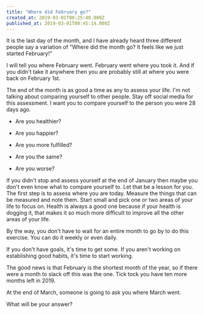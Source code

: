 ```yaml
---
title: "Where did February go?"
created_at: 2019-03-01T00:25:40.000Z
published_at: 2019-03-01T00:45:14.000Z
---
```

It is the last day of the month, and I have already heard three different people say a variation of "Where did the month go? It feels like we just started February!"

I will tell you where February went. February went where you took it. And if you didn't take it anywhere then you are probably still at where you were back on February 1st.

The end of the month is as good a time as any to assess your life. I'm not talking about comparing yourself to other people. Stay off social media for this assessment. I want you to compare yourself to the person you were 28 days ago. 

*   Are you healthier?  
    
*   Are you happier?  
    
*   Are you more fulfilled?  
    
*   Are you the same?  
    
*   Are you worse?  
    

If you didn't stop and assess yourself at the end of January then maybe you don't even know what to compare yourself to. Let that be a lesson for you. The first step is to assess where you are today. Measure the things that can be measured and note them. Start small and pick one or two areas of your life to focus on. Health is always a good one because if your health is dogging it, that makes it so much more difficult to improve all the other areas of your life.

By the way, you don't have to wait for an entire month to go by to do this exercise. You can do it weekly or even daily.

If you don't have goals, it's time to get some. If you aren't working on establishing good habits, it's time to start working.

The good news is that February is the shortest month of the year, so if there were a month to slack off this was the one. Tick tock you have ten more months left in 2019.

At the end of March, someone is going to ask you where March went. 

What will be your answer?
